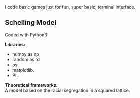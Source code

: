 I code basic games just for fun, super basic, terminal interface.

## Schelling Model
Coded with Python3

**Libraries:**
- numpy as np
- random as rd
- os
- matplotlib.
- PIL

**Theoretical frameworks:**  
A model based on the racial segregation in a squared lattice.